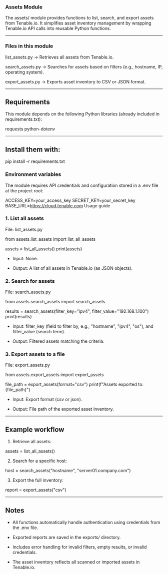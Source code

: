 ### Assets Module

The assets/ module provides functions to list, search, and export assets from Tenable.io.
It simplifies asset inventory management by wrapping Tenable.io API calls into reusable Python functions.

---

### Files in this module

list_assets.py → Retrieves all assets from Tenable.io.

search_assets.py → Searches for assets based on filters (e.g., hostname, IP, operating system).

export_assets.py → Exports asset inventory to CSV or JSON format.

---

## Requirements

This module depends on the following Python libraries (already included in requirements.txt):

requests
python-dotenv

---

## Install them with:

pip install -r requirements.txt

### Environment variables

The module requires API credentials and configuration stored in a .env file at the project root:

ACCESS_KEY=your_access_key
SECRET_KEY=your_secret_key
BASE_URL=https://cloud.tenable.com
Usage guide

### 1. List all assets

File: list_assets.py

from assets.list_assets import list_all_assets

assets = list_all_assets()
print(assets)

* Input: None.

* Output: A list of all assets in Tenable.io (as JSON objects).

### 2. Search for assets

File: search_assets.py

from assets.search_assets import search_assets

results = search_assets(filter_key="ipv4", filter_value="192.168.1.100")
print(results)

* Input: filter_key (field to filter by, e.g., "hostname", "ipv4", "os"), and filter_value (search term).

* Output: Filtered assets matching the criteria.

### 3. Export assets to a file

File: export_assets.py

from assets.export_assets import export_assets

file_path = export_assets(format="csv")
print(f"Assets exported to: {file_path}")

* Input: Export format (csv or json).

* Output: File path of the exported asset inventory.

---

## Example workflow

1. Retrieve all assets:

assets = list_all_assets()

2. Search for a specific host:

host = search_assets("hostname", "server01.company.com")

3. Export the full inventory:

report = export_assets("csv")

---

## Notes
* All functions automatically handle authentication using credentials from the .env file.

* Exported reports are saved in the exports/ directory.

* Includes error handling for invalid filters, empty results, or invalid credentials.

* The asset inventory reflects all scanned or imported assets in Tenable.io.